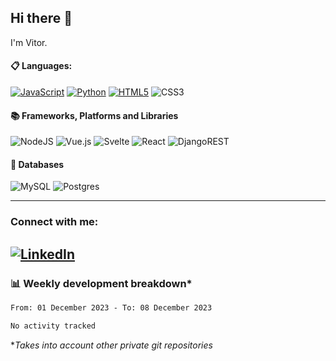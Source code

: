## Hi there 👋

I'm Vitor.

#### :clipboard: Languages:
[![JavaScript](https://img.shields.io/badge/javascript-%23323330.svg?style=for-the-badge&logo=javascript&logoColor=%23F7DF1E)](https://github.com/vitorlc?tab=repositories&q=&type=public&language=javascript&sort=)
[![Python](https://img.shields.io/badge/python-3670A0?style=for-the-badge&logo=python&logoColor=ffdd54)](https://github.com/vitorlc?tab=repositories&q=&type=public&language=python&sort=)
[![HTML5](https://img.shields.io/badge/html5-%23E34F26.svg?style=for-the-badge&logo=html5&logoColor=white)](https://github.com/vitorlc?tab=repositories&q=&type=public&language=html&sort=)
![CSS3](https://img.shields.io/badge/css3-%231572B6.svg?style=for-the-badge&logo=css3&logoColor=white)

#### :books: Frameworks, Platforms and Libraries
![NodeJS](https://img.shields.io/badge/node.js-6DA55F?style=for-the-badge&logo=node.js&logoColor=white)
![Vue.js](https://img.shields.io/badge/vuejs-%2335495e.svg?style=for-the-badge&logo=vuedotjs&logoColor=%234FC08D)
![Svelte](https://img.shields.io/badge/svelte-%23f1413d.svg?style=for-the-badge&logo=svelte&logoColor=white)
![React](https://img.shields.io/badge/react-%2320232a.svg?style=for-the-badge&logo=react&logoColor=%2361DAFB)
![DjangoREST](https://img.shields.io/badge/DJANGO-REST-ff1709?style=for-the-badge&logo=django&logoColor=white&color=ff1709&labelColor=gray)

#### :floppy_disk: Databases
![MySQL](https://img.shields.io/badge/mysql-%2300f.svg?style=for-the-badge&logo=mysql&logoColor=white)
![Postgres](https://img.shields.io/badge/postgres-%23316192.svg?style=for-the-badge&logo=postgresql&logoColor=white)

---
### Connect with me:
[![LinkedIn](https://img.shields.io/badge/linkedin-%230077B5.svg?style=for-the-badge&logo=linkedin&logoColor=white)](https://www.linkedin.com/in/vitorlc)
---

<!-- <p align="center"> <img src="https://komarev.com/ghpvc/?username=vitorlc&label=👀" alt="eitchtee" /> </p> -->
### :bar_chart: Weekly development breakdown*
<!--START_SECTION:waka-->

```txt
From: 01 December 2023 - To: 08 December 2023

No activity tracked
```

<!--END_SECTION:waka-->

**Takes into account other private git repositories*
